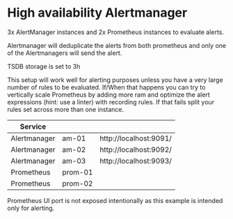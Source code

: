 
# High availability Alertmanager

3x AlertManager instances and 2x Prometheus instances to evaluate alerts.

Alertmanager will deduplicate the alerts from both prometheus and only one of the Alertmanagers will send the alert.

TSDB storage is set to 3h

This setup will work well for alerting purposes unless you have a very large number of rules to be evaluated. If/When that happens you can try to vertically scale Prometheus by adding more ram and optimize the alert expressions (hint: use a linter) with recording rules. If that fails split your rules set across more than one instance.

| Service      |         |                        |
|--------------|:--------|------------------------|
| Alertmanager | am-01   | http://localhost:9091/ |
| Alertmanager | am-02   | http://localhost:9092/ |
| Alertmanager | am-03   | http://localhost:9093/ |
| Prometheus   | prom-01 |                        |
| Prometheus   | prom-02 |                        |

Prometheus UI port is not exposed intentionally as this example is intended only for alerting.
